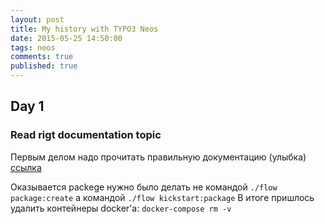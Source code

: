 ```yaml
---
layout: post
title: My history with TYPO3 Neos
date: 2015-05-25 14:50:00
tags: neos
comments: true
published: true
---
```


## Day 1

### Read rigt documentation topic

Первым делом надо прочитать правильную документацию (улыбка)
[ссылка](http://docs.typo3.org/flow/TYPO3FlowDocumentation/TheDefinitiveGuide/PartII/Kickstart.html)

Оказывается packege нужно было делать не командой 
`./flow package:create`
а командой 
`./flow kickstart:package`
В итоге пришлось удалить контейнеры docker'а:
`docker-compose rm -v`
